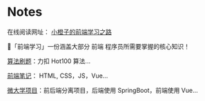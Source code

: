 # Notes

在线阅读网址： [小橙子的前端学习之路](https://orange-jingjing.github.io/Notes/)

🍊「前端学习」一份涵盖大部分 前端 程序员所需要掌握的核心知识！

[算法刷题](https://github.com/Orange-jingjing/LeetCode-Hot-100)：力扣 Hot100 算法...

[前端笔记](https://orange-jingjing.github.io/Notes/#/)： HTML, CSS，JS，Vue...

[微大学项目](https://github.com/Orange-jingjing/VUniversity)：前后端分离项目，后端使用 SpringBoot，前端使用 Vue...
